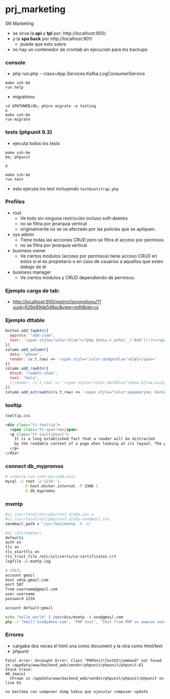 # prj_marketing
SN Marketing
- se sirve la **api** y **tpl** por: http://localhost:900/
- y la **spa back** por http://localhost:901/
  - puede que esto sobre 
- no hay un contenedor de crontab en ejecución para los backups

### console
- php run.php --class=App.Services.Kafka.LogConsumerService
```
make ssh-be
run help
```
- migrations
```
cd $PATHWEB/db; phinx migrate -e testing
o
make ssh-be
run-migrate
```

### tests (phpunit 9.3)
- ejecuta todos los tests
```
make ssh-be
be; phpunit

ó

make ssh-be
run-test
```
- esto ejecuta los test incluyendo `testbootstrap.php`

### Profiles
- root
  - Ve todo sin ninguna restricción incluso soft-deletes
  - no se filtra por jerarquia vertical
  - originalmente no se ve afectado por las policies que se apliquen.
- sys admin
  - Tiene todas las acciones CRUD pero se filtra el acceso por permisos
  - no se filtra por jerarquia vertical
- business owner
  - Ve ciertos módulos (acceso por permisos) tiene acceso CRUD en estos si el es propietario o en caso de usuarios a 
    aquellos que esten debajo de él
- business manager
  - Ve ciertos módulos y CRUD dependiendo de permisos.
  
### Ejemplo carga de tab:
- [http://localhost:900/restrict/promotions/1?uuid=626e89da5d8ac&view=edit&tab=ui](http://localhost:900/restrict/promotions/1?uuid=626e89da5d8ac&view=edit&tab=ui)

### Ejemplo dttable
```js
button.add_topbtn({
  approle: "add-item",
  text: `<span style="color:blue"><?php $this->_echo(__("Add"));?></span>`,
})
column.add_column({
  data: "phone",
  render: (v,t,row) => `<span style="color:dodgerblue">${v}</span>`
})
column.add_rowbtn({
  btnid: "rowbtn-show",
  text: "Hola",
  //render: (v,t,row) => `<span style="color:darkblue">Show ${row.uuid}</span>`
})
column.add_extrowbtn((v,t,row) => `<span style="color:aquamarine; background: yellow">Extra ${row.id}</span>`)
```
### tooltip
```html
tooltip.css

<div class="tt-tooltip">
  <span class="tt-span">i</span>  
  <p class="tt-tooltiptext">
    It is a long established fact that a reader will be distracted 
    by the readable content of a page when looking at its layout. The point of using Lorem Ipsum is that
  </p>
</div>
```

### connect db_mypromos
```sh
# conecta con cont-mariadb-univ
mysql -u root -p'1234' \
        -h host.docker.internal -P 3306 \
        -D db_mypromos
```
### msmtp
```sh
#vi /usr/local/etc/php/conf.d/php.ini o
#vi /usr/local/etc/php/conf.d/php-sendmail.ini
sendmail_path = "/usr/bin/msmtp -t -i"

#vi /etc/msmtprc
defaults
auth on
tls on
tls_starttls on
tls_trust_file /etc/ssl/certs/ca-certificates.crt
logfile ~/.msmtp.log

# GMAIL
account gmail 
host smtp.gmail.com
port 587 
from username@gmail.com 
user username
password 1234

account default:gmail

echo "hello world" | /usr/bin/msmtp -d xxx@gmail.com
php -r "mail('xxx@yahoo.com', 'PHP test', 'Test from PHP as wwwrun user');"
```

### Errores
- cargaba dos veces el html una como document y la otra como html/text
- phpunit
```
Fatal error: Uncaught Error: Class "PHPUnit\TextUI\Command" not found in /appdata/www/backend_web/vendor/phpunit/phpunit/phpunit:61
Stack trace:
#0 {main}
  thrown in /appdata/www/backend_web/vendor/phpunit/phpunit/phpunit on line 61

no bastaba con composer dump habia que ejecutar composer update
```